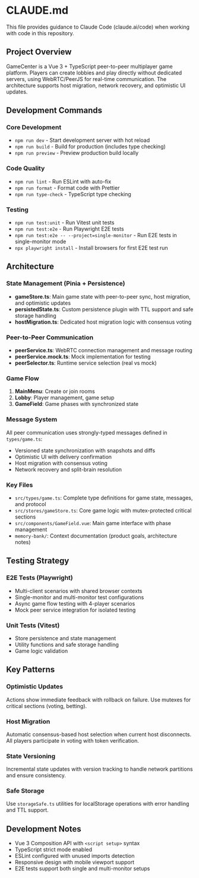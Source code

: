 # CLAUDE.md

This file provides guidance to Claude Code (claude.ai/code) when working with code in this repository.

## Project Overview

GameCenter is a Vue 3 + TypeScript peer-to-peer multiplayer game platform. Players can create lobbies and play directly without dedicated servers, using WebRTC/PeerJS for real-time communication. The architecture supports host migration, network recovery, and optimistic UI updates.

## Development Commands

### Core Development
- `npm run dev` - Start development server with hot reload
- `npm run build` - Build for production (includes type checking)
- `npm run preview` - Preview production build locally

### Code Quality
- `npm run lint` - Run ESLint with auto-fix
- `npm run format` - Format code with Prettier
- `npm run type-check` - TypeScript type checking

### Testing
- `npm run test:unit` - Run Vitest unit tests
- `npm run test:e2e` - Run Playwright E2E tests
- `npm run test:e2e -- --project=single-monitor` - Run E2E tests in single-monitor mode
- `npx playwright install` - Install browsers for first E2E test run

## Architecture

### State Management (Pinia + Persistence)
- **gameStore.ts**: Main game state with peer-to-peer sync, host migration, and optimistic updates
- **persistedState.ts**: Custom persistence plugin with TTL support and safe storage handling
- **hostMigration.ts**: Dedicated host migration logic with consensus voting

### Peer-to-Peer Communication
- **peerService.ts**: WebRTC connection management and message routing
- **peerService.mock.ts**: Mock implementation for testing
- **peerSelector.ts**: Runtime service selection (real vs mock)

### Game Flow
1. **MainMenu**: Create or join rooms
2. **Lobby**: Player management, game setup
3. **GameField**: Game phases with synchronized state

### Message System
All peer communication uses strongly-typed messages defined in `types/game.ts`:
- Versioned state synchronization with snapshots and diffs
- Optimistic UI with delivery confirmation
- Host migration with consensus voting
- Network recovery and split-brain resolution

### Key Files
- `src/types/game.ts`: Complete type definitions for game state, messages, and protocol
- `src/stores/gameStore.ts`: Core game logic with mutex-protected critical sections
- `src/components/GameField.vue`: Main game interface with phase management
- `memory-bank/`: Context documentation (product goals, architecture notes)

## Testing Strategy

### E2E Tests (Playwright)
- Multi-client scenarios with shared browser contexts
- Single-monitor and multi-monitor test configurations
- Async game flow testing with 4-player scenarios
- Mock peer service integration for isolated testing

### Unit Tests (Vitest)
- Store persistence and state management
- Utility functions and safe storage handling
- Game logic validation

## Key Patterns

### Optimistic Updates
Actions show immediate feedback with rollback on failure. Use mutexes for critical sections (voting, betting).

### Host Migration
Automatic consensus-based host selection when current host disconnects. All players participate in voting with token verification.

### State Versioning
Incremental state updates with version tracking to handle network partitions and ensure consistency.

### Safe Storage
Use `storageSafe.ts` utilities for localStorage operations with error handling and TTL support.

## Development Notes

- Vue 3 Composition API with `<script setup>` syntax
- TypeScript strict mode enabled
- ESLint configured with unused imports detection
- Responsive design with mobile viewport support
- E2E tests support both single and multi-monitor setups
